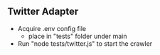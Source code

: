 Twitter Adapter
---------------

- Acquire .env config file
    - place in "tests" folder under main
- Run "node tests/twitter.js" to start the crawler